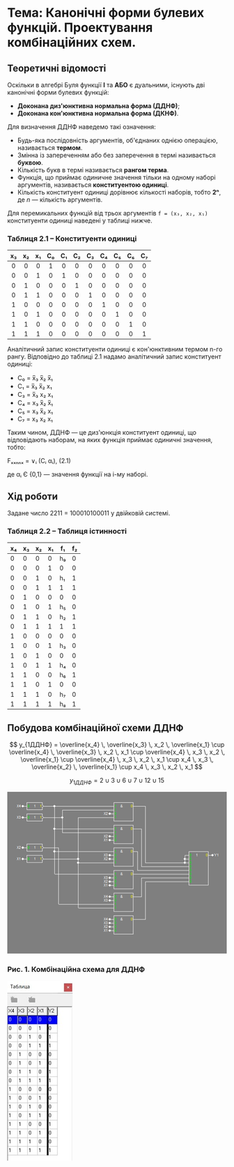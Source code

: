 # Тема: Канонічні форми булевих функцій. Проектування комбінаційних схем.

## Теоретичні відомості

Оскільки в алгебрі Буля функції **І** та **АБО** є дуальними, існують дві канонічні форми булевих функцій:
- **Доконана диз'юнктивна нормальна форма (ДДНФ)**;
- **Доконана кон'юнктивна нормальна форма (ДКНФ)**.

Для визначення ДДНФ наведемо такі означення:
- Будь-яка послідовність аргументів, об'єднаних однією операцією, називається **термом**.
- Змінна із запереченням або без заперечення в термі називається **буквою**.
- Кількість букв в термі називається **рангом терма**.
- Функція, що приймає одиничне значення тільки на одному наборі аргументів, називається **конституентою одиниці**.
- Кількість конституент одиниці дорівнює кількості наборів, тобто **2ⁿ**, де *n* — кількість аргументів.

Для перемикальних функцій від трьох аргументів `f = (x₃, x₂, x₁)` конституенти одиниці наведені у таблиці нижче.

### Таблиця 2.1 – Конституенти одиниці

| x₃ | x₂ | x₁ | C₀ | C₁ | C₂ | C₃ | C₄ | C₅ | C₆ | C₇ |
|:--:|:--:|:--:|:--:|:--:|:--:|:--:|:--:|:--:|:--:|:--:|
| 0 | 0 | 0 | 1 | 0 | 0 | 0 | 0 | 0 | 0 | 0 |
| 0 | 0 | 1 | 0 | 1 | 0 | 0 | 0 | 0 | 0 | 0 |
| 0 | 1 | 0 | 0 | 0 | 1 | 0 | 0 | 0 | 0 | 0 |
| 0 | 1 | 1 | 0 | 0 | 0 | 1 | 0 | 0 | 0 | 0 |
| 1 | 0 | 0 | 0 | 0 | 0 | 0 | 1 | 0 | 0 | 0 |
| 1 | 0 | 1 | 0 | 0 | 0 | 0 | 0 | 1 | 0 | 0 |
| 1 | 1 | 0 | 0 | 0 | 0 | 0 | 0 | 0 | 1 | 0 |
| 1 | 1 | 1 | 0 | 0 | 0 | 0 | 0 | 0 | 0 | 1 |

Аналітичний запис конституенти одиниці є кон'юнктивним термом n-го рангу. Відповідно до таблиці 2.1 надамо аналітичний запис конституент одиниці:

- C₀ = x̅₃ x̅₂ x̅₁
- C₁ = x̅₃ x̅₂ x₁
- C₃ = x̅₃ x₂ x₁
- C₄ = x₃ x̅₂ x̅₁
- C₅ = x₃ x̅₂ x₁
- C₇ = x₃ x₂ x₁

Таким чином, ДДНФ — це диз'юнкція конституент одиниці, що відповідають наборам, на яких функція приймає одиничні значення, тобто:

Fₓₓₙₙₓ = ∨ᵢ (Cᵢ αᵢ),   (2.1)

де αᵢ Є {0,1} — значення функції на i-му наборі.

## Хід роботи
Задане число 2211 = 100010100011 у двійковій системі.

### Таблиця 2.2 – Таблиця істинності

| x₄ | x₃ | x₂ | x₁ | f₁ | f₂ |
|----|----|----|----|----|----|
| 0  | 0  | 0  | 0  | h₉  | 0  |
| 0  | 0  | 0  | 1  | 0   | 0  |
| 0  | 0  | 1  | 0  | h₁  | 1  |
| 0  | 0  | 1  | 1  | 1   | 1  |
| 0  | 1  | 0  | 0  | 0   | 0  |
| 0  | 1  | 0  | 1  | h₅  | 0  |
| 0  | 1  | 1  | 0  | h₂  | 1  |
| 0  | 1  | 1  | 1  | 1   | 1  |
| 1  | 0  | 0  | 0  | 0   | 0  |
| 1  | 0  | 0  | 1  | h₃  | 0  |
| 1  | 0  | 1  | 0  | 0   | 0  |
| 1  | 0  | 1  | 1  | h₄  | 0  |
| 1  | 1  | 0  | 0  | h₆  | 1  |
| 1  | 1  | 0  | 1  | 0   | 0  |
| 1  | 1  | 1  | 0  | h₇  | 0  |
| 1  | 1  | 1  | 1  | h₈  | 1  |

## Побудова комбінаційної схеми ДДНФ

$$
y_{1ДДНФ} = \overline{x_4} \, \overline{x_3} \, x_2 \, \overline{x_1} \cup \overline{x_4} \, \overline{x_3} \, x_2 \, x_1 \cup \overline{x_4} \, x_3 \, x_2 \, \overline{x_1} \cup \overline{x_4} \, x_3 \, x_2 \, x_1 \cup x_4 \, x_3 \, \overline{x_2} \, \overline{x_1} \cup x_4 \, x_3 \, x_2 \, x_1
$$

$$
y_{1ДДНФ} = 2 \cup 3 \cup 6 \cup 7 \cup 12 \cup 15
$$


![Рис. 1. Комбінаційна схема для ДКНФ](./combinational-scheme-for-DCNF.png)
### Рис. 1. Комбінаційна схема для ДДНФ


![Рис. 2.Таблиця істинності комбінаційної схеми для ДКНФ](./truth-table-of-a-combinational-circuit-for-DCNF.jpg)


